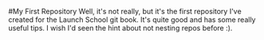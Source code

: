 #My First Repository
Well, it's not really, but it's the first repository I've created for the Launch School git book. It's quite good and has some really useful tips. I wish I'd seen the hint about not nesting repos before :).
